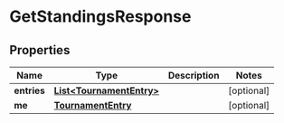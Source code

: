 

# GetStandingsResponse


## Properties

| Name | Type | Description | Notes |
|------------ | ------------- | ------------- | -------------|
|**entries** | [**List&lt;TournamentEntry&gt;**](TournamentEntry.md) |  |  [optional] |
|**me** | [**TournamentEntry**](TournamentEntry.md) |  |  [optional] |



